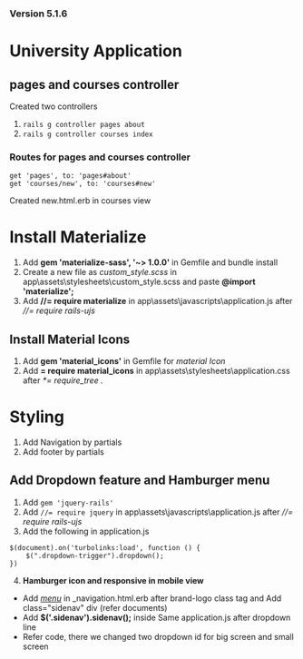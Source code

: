 ### Version 5.1.6

# University Application

## pages and courses controller
Created two controllers
1. `rails g controller pages about`
2. `rails g controller courses index`

### Routes for pages and courses controller
```
get 'pages', to: 'pages#about'
get 'courses/new', to: 'courses#new'  
```
Created new.html.erb in courses view

# Install Materialize
1. Add **gem 'materialize-sass', '~> 1.0.0'** in Gemfile and bundle install
2. Create a new file as *custom_style.scss* in app\assets\stylesheets\custom_style.scss and paste **@import 'materialize';**
3. Add **//= require materialize** in app\assets\javascripts\application.js after _//= require rails-ujs_

## Install Material Icons
1. Add **gem 'material_icons'** in Gemfile for _material Icon_
2. Add **= require material_icons** in app\assets\stylesheets\application.css after _*= require_tree ._

# Styling 
1. Add Navigation by partials
2. Add footer by partials

## Add Dropdown feature and Hamburger menu
1. Add `gem 'jquery-rails'`
2. Add `//= require jquery` in app\assets\javascripts\application.js after _//= require rails-ujs_
3. Add the following in application.js
```
$(document).on('turbolinks:load', function () {
    $(".dropdown-trigger").dropdown();
}) 
```
4. **Hamburger icon and responsive in mobile view**  
- Add <a href="#" data-target="mobile-demo" class="sidenav-trigger"><i class="material-icons">menu</i></a> in _navigation.html.erb after brand-logo class tag and Add class="sidenav" div (refer documents)
- Add **$('.sidenav').sidenav();** inside Same application.js after dropdown line
- Refer code, there we changed two dropdown id for big screen and small screen